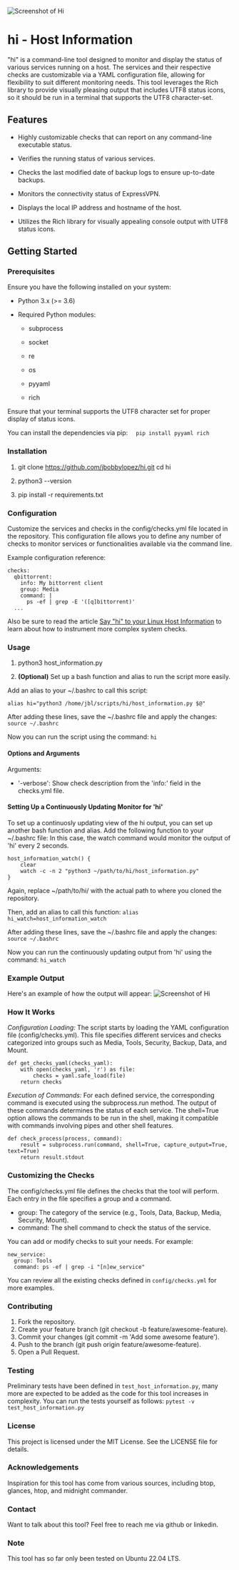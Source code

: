 ![Screenshot of Hi](assets/hi-example-screenshot.png)

hi - Host Information
=====================

"hi" is a command-line tool designed to monitor and display the status of various services running on a host. The services and their respective checks are customizable via a YAML configuration file, allowing for flexibility to suit different monitoring needs. This tool leverages the Rich library to provide visually pleasing output that includes UTF8 status icons, so it should be run in a terminal that supports the UTF8 character-set.

Features
--------

*   Highly customizable checks that can report on any command-line executable status.
    
*   Verifies the running status of various services.
    
*   Checks the last modified date of backup logs to ensure up-to-date backups.
    
*   Monitors the connectivity status of ExpressVPN.
    
*   Displays the local IP address and hostname of the host.
    
*   Utilizes the Rich library for visually appealing console output with UTF8 status icons.
    

Getting Started
---------------

### Prerequisites

Ensure you have the following installed on your system:

*   Python 3.x (>= 3.6)
    
*   Required Python modules:
    
    *   subprocess
        
    *   socket
        
    *   re
        
    *   os
        
    *   pyyaml
        
    *   rich
        

Ensure that your terminal supports the UTF8 character set for proper display of status icons.

You can install the dependencies via pip:
`   pip install pyyaml rich   `

### Installation

1.  git clone https://github.com/jbobbylopez/hi.git
cd hi
    
2.  python3 --version
    
3.  pip install -r requirements.txt
    

### Configuration

Customize the services and checks in the config/checks.yml file located in the repository. This configuration file allows you to define any number of checks to monitor services or functionalities available via the command line.

Example configuration reference:
```
checks:
  qbittorrent:
    info: My bittorrent client
    group: Media
    command: |
      ps -ef | grep -E '([q]bittorrent)'
  ...
```

Also be sure to read the article [Say "hi" to your Linux Host
Information](https://dev.to/jbobbylopez/saying-hi-to-your-linux-host-information-4fh6)
to learn about how to instrument more complex system checks.

### Usage

1.  python3 host\_information.py
    
2.  **(Optional)** Set up a bash function and alias to run the script more easily.
    

Add an alias to your ~/.bashrc to call this script:

`alias hi="python3 /home/jbl/scripts/hi/host_information.py $@"`

After adding these lines, save the ~/.bashrc file and apply the changes:
`source ~/.bashrc`

Now you can run the script using the command:
`hi`

#### Options and Arguments
Arguments:

-  '-verbose': Show check description from the 'info:' field in the checks.yml file.

#### Setting Up a Continuously Updating Monitor for 'hi'
To set up a continuosly updating view of the hi output, you can set up another bash function and alias.  Add the following function to your ~/.bashrc file:
In this case, the watch command would monitor the output of 'hi' every 2 seconds.
```
host_information_watch() {
    clear
    watch -c -n 2 "python3 ~/path/to/hi/host_information.py"
}
```
Again, replace ~/path/to/hi/ with the actual path to where you cloned the repository.

Then, add an alias to call this function:
`alias hi_watch=host_information_watch`

After adding these lines, save the ~/.bashrc file and apply the changes:
`source ~/.bashrc`

Now you can run the continuously updating output from 'hi' using the command:
`hi_watch`

### Example Output ###

Here's an example of how the output will appear:
![Screenshot of Hi](assets/hi-example-screenshot.png)

### How It Works ###
*Configuration Loading:* The script starts by loading the YAML configuration file (config/checks.yml). This file specifies different services and checks categorized into groups such as Media, Tools, Security, Backup, Data, and Mount.
```
def get_checks_yaml(checks_yaml):
    with open(checks_yaml, 'r') as file:
        checks = yaml.safe_load(file)
    return checks
```
*Execution of Commands:* For each defined service, the corresponding command is executed using the subprocess.run method. The output of these commands determines the status of each service. The shell=True option allows the commands to be run in the shell, making it compatible with commands involving pipes and other shell features.
```
def check_process(process, command):
    result = subprocess.run(command, shell=True, capture_output=True, text=True)
    return result.stdout
```
### Customizing the Checks ###
The config/checks.yml file defines the checks that the tool will perform. Each entry in the file specifies a group and a command.
- group: The category of the service (e.g., Tools, Data, Backup, Media, Security, Mount).
- command: The shell command to check the status of the service.

You can add or modify checks to suit your needs. For example:
```
new_service:
  group: Tools
  command: ps -ef | grep -i "[n]ew_service"
```
You can review all the existing checks defined in `config/checks.yml` for more examples.

### Contributing ###
1. Fork the repository.
2. Create your feature branch (git checkout -b feature/awesome-feature).
3. Commit your changes (git commit -m 'Add some awesome feature').
4. Push to the branch (git push origin feature/awesome-feature).
5. Open a Pull Request.

### Testing ###
Preliminary tests have been defined in `test_host_information.py`, many
more are expected to be added as the code for this tool increases in
complexity.  You can run the tests yourself as follows:
    `pytest -v test_host_information.py`

### License ###
This project is licensed under the MIT License. See the LICENSE file for details.

### Acknowledgements ###
Inspiration for this tool has come from various sources, including btop, glances, htop, and midnight commander.

### Contact ###
Want to talk about this tool? Feel free to reach me via github or linkedin.

### Note ###
This tool has so far only been tested on Ubuntu 22.04 LTS.
